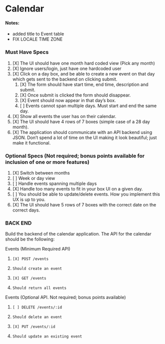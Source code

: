 # Calendar

#### Notes:
- added title to Event table
- FIX LOCALE TIME ZONE


### Must Have Specs
1. [X] The UI should have one month hard coded view (Pick any month)
1. [X] Ignore users/login, just have one hardcoded user
1. [X] Click on a day box, and be able to create a new event on that day which gets sent to the backend on clicking submit.
   1. [X] The form should have start time, end time, description and submit.
   1. [X] Once submit is clicked the form should disappear.
   1. [X] Event should now appear in that day’s box.
   1. [ ] Events cannot span multiple days. Must start and end the same day.
1. [X] Show all events the user has on their calendar.
1. [X] The UI should have 4 rows of 7 boxes (simple case of a 28 day month).
1. [X] The application should communicate with an API backend using JSON. Don’t spend a lot of time on the UI making it look beautiful; just make it functional.

### Optional Specs (Not required; bonus points available for inclusion of one or more features)
1. [X] Switch between months
1. [ ] Week or day view
1. [ ] Handle events spanning multiple days
1. [X] Handle too many events to fit in your box UI on a given day.
1. [ ] You should be able to update/delete events. How you implement this UX is up to you.
1. [X] The UI should have 5 rows of 7 boxes with the correct date on the correct days.


### BACK END
Build the backend of the calendar application. The API for the calendar should be the following:

Events (Minimum Required API)
1.     [X] POST /events
  1.     Should create an event
1.     [X] GET /events
  1.     Should return all events

Events (Optional API. Not required; bonus points available)
1.     [ ] DELETE /events/:id
  1.     Should delete an event
1.     [X] PUT /events/:id
  1.     Should update an existing event
